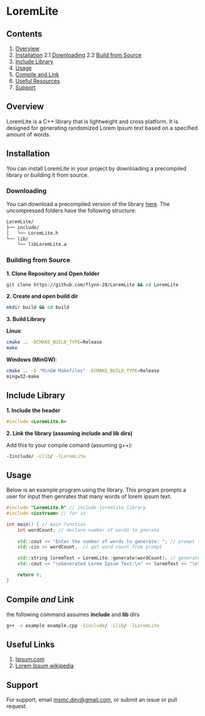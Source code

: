 # LoremLite

## Contents
1. [Overview](#overview)
2. [Installation](#installation)
    2.1 [Downloading](#downloading)
    2.2 [Build from Source](#building-from-source)
3. [Include Library](#include-library)
4. [Usage](#usage)
5. [Compile and Link](#compile-and--link)
6. [Useful Resources](#useful-links)
7. [Support](#support)

## Overview
LoremLite is a C++ library that is lightweight and cross platform. It is designed for generating randomized Lorem Ipsum text based on a specified amount of words. 

## Installation
You can install LoremLite in your project by downloading a precompiled library or building it from source.
### Downloading
You can download a precompiled version of the library [here](https://github.com/flynn-28/LoremLite/releases/tag/Release). The uncompressed folders have the following structure:
```bash
LoremLite/
├── include/
│   └── LoremLite.h
└── lib/
    └── libLoremLite.a
```
### Building from Source
**1. Clone Repository and Open folder**
```bash
git clone https://github.com/flynn-28/LoremLite && cd LoremLite
```
**2. Create and open build dir**
```bash
mkdir build && cd build
```
**3. Build Library**

**Linux**:
```bash
cmake .. -DCMAKE_BUILD_TYPE=Release
make
```
**Windows (MinGW)**:
```bash
cmake .. -G "MinGW Makefiles" -DCMAKE_BUILD_TYPE=Release
mingw32-make
```

## Include Library
**1. Include the header**
```cpp
#include <LoremLite.h>
```
**2. Link the library (assuming include and lib dirs)**

Add this to your compile comand (assuming g++):
```bash 
-Iinclude/ -Llib/ -lLoremLite
```


## Usage
Below is an example program using the library. This program prompts a user for input then genrates that many words of lorem ipsum text.
```cpp
#include "LoremLite.h" // include loremlite library
#include <iostream> // for io

int main() { // main function
    int wordCount; // declare number of words to gnerate
    
    std::cout << "Enter the number of words to generate: "; // prompt for words to generate
    std::cin >> wordCount;  // get word count from prompt

    std::string loremText = LoremLite::generate(wordCount); // generate lorem ipsum text based on input
    std::cout << "\nGenerated Lorem Ipsum Text:\n" << loremText << "\n";  // print output

    return 0;
}
```

## Compile *and*  Link
the following command assumes **include** and **lib** dirs
```bash
g++ -o example example.cpp -Iinclude/ -Llib/ -lLoremLite
```

## Useful Links
1. [lipsum.com](https://www.lipsum.com/)
2. [Lorem Ipsum wikipedia](https://en.wikipedia.org/wiki/Lorem_ipsum)

## Support
For support, email [msmc.dev@gmail.com](mailto:msmc.dev@gmail.com), or submit an issue or pull request.